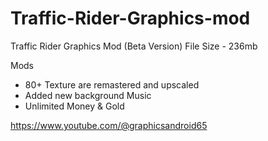 # Traffic-Rider-Graphics-mod

Traffic Rider Graphics Mod (Beta Version)
File Size - 236mb

Mods
- 80+ Texture are remastered and upscaled
- Added new background Music
- Unlimited Money & Gold

https://www.youtube.com/@graphicsandroid65
